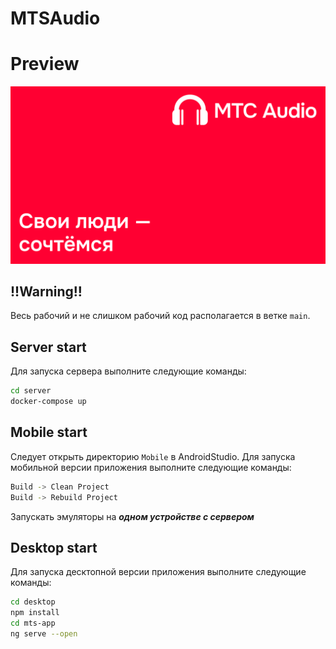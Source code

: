 # MTSAudio
# Preview
[![Previw picture](Slide16_9-1.png)](https://www.youtube.com/watch?v=SdEkTDmO7io&ab_channel=%D0%A1%D0%B2%D0%BE%D0%B8%D0%BB%D1%8E%D0%B4%D0%B8-%D1%81%D0%BE%D1%87%D1%82%D0%B5%D0%BC%D1%81%D1%8F)

## !!Warning!!
Весь рабочий и не слишком рабочий код располагается в ветке `main`.

## Server start
Для запуска сервера выполните следующие команды:
```bash
cd server
docker-compose up
```

## Mobile start
Следует открыть директорию `Mobile` в AndroidStudio.
Для запуска мобильной версии приложения выполните следующие команды:
```bash
Build -> Clean Project
Build -> Rebuild Project
```
Запускать эмуляторы на ***одном устройстве с сервером***

## Desktop start
Для запуска десктопной версии приложения выполните следующие команды:
```bash
cd desktop
npm install
cd mts-app
ng serve --open
```
